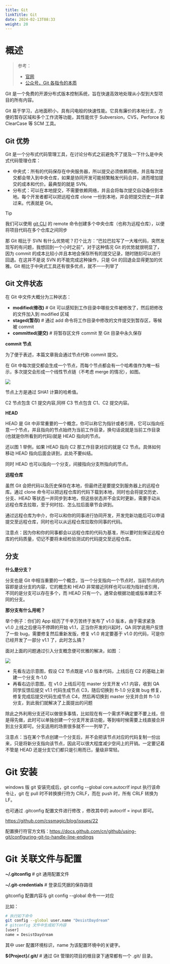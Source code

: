 ```yaml
---
title: Git
linkTitle: Git
date: 2024-02-13T08:33
weight: 20
---
```


# 概述

> 参考：
>
> - [官网](https://git-scm.com/)
> - [公众号，Git 各指令的本质](https://mp.weixin.qq.com/s/YBRdyyxkv3lpNDyqrBiLCA)

Git 是一个免费的开源分布式版本控制系统，旨在快速高效地处理从小型到大型项目的所有内容。

Git 易于学习，占地面积小，具有闪电般的快速性能。它具有廉价的本地分支，方便的暂存区域和多个工作流等功能，其性能优于 Subversion，CVS，Perforce 和 ClearCase 等 SCM 工具。

## Git 优势

Git 是一个分布式代码管理工具，在讨论分布式之前避免不了提及一下什么是中央式代码管理仓库：

- 中央式：所有的代码保存在中央服务器，所以提交必须依赖网络，并且每次提交都会带入到中央仓库，如果是协同开发可能频繁触发代码合并，进而增加提交的成本和代价。最典型的就是 SVN。
- 分布式：可以在本地提交，不需要依赖网络，并且会将每次提交自动备份到本地。每个开发者都可以把远程仓库 clone 一份到本地，并会把提交历史一并拿过来。代表就是 Git。

> [!Tip]
> 我们可以使用 [git CLI](docs/2.编程/Programming%20tools/SCM/Git/git%20CLI.md) 的 remote 命令创建多个中央仓库（也称为远程仓库），以便将项目代码在多个仓库之间同步

那 Git 相比于 SVN 有什么优势呢？打个比方：“巴拉巴拉写了一大堆代码，突然发现写的有问题，我想回到一个小时之前”，对于这种情况 Git 的优势就很明显了，因为 commit 的成本比较小并且本地会保存所有的提交记录，随时随刻可以进行回退。在这并不是说 SVN 的不能完成这种操作，只是 Git 的回退会显得更加的优雅。Git 相比于中央式工具还有很多优点，就不一一列举了

## Git 文件状态

在 Git 中文件大概分为三种状态：

- **modified(修改)** # Git 可以感知到工作目录中哪些文件被修改了，然后把修改的文件加入到 modified 区域
- **staged(暂存)** # 通过 add 命令将工作目录中修改的文件提交到暂存区，等候被 commit
- **committed(提交)** # 将暂存区文件 commit 至 Git 目录中永久保存

**commit 节点**

为了便于表述，本篇文章我会通过节点代称 commit 提交。

在 Git 中每次提交都会生成一个节点，而每个节点都会有一个哈希值作为唯一标示，多次提交会形成一个线性节点链（不考虑 merge 的情况），如图。

![](https://notes-learning.oss-cn-beijing.aliyuncs.com/sq07re/1622380398088-7ac43710-9863-46af-b3f4-6b30c76a3558.webp)

节点上方是通过 SHA1 计算的哈希值。

C2 节点包含 C1 提交内容,同样 C3 节点包含 C1、C2 提交内容。

**HEAD**

HEAD 是 Git 中非常重要的一个概念，你可以称它为指针或者引用，它可以指向任意一个节点，并且指向的节点始终为当前工作目录，换句话说就是当前工作目录(也就是你所看到的代码)就是 HEAD 指向的节点。

还以图 1 举例，如果 HEAD 指向 C2 那工作目录对应的就是 C2 节点。具体如何移动 HEAD 指向后面会讲到，此处不要纠结。

同时 HEAD 也可以指向一个分支，间接指向分支所指向的节点。

**远程仓库**

虽然 Git 会把代码以及历史保存在本地，但最终还是要提交到服务器上的远程仓库。通过 clone 命令可以把远程仓库的代码下载到本地，同时也会将提交历史、分支、HEAD 等状态一并同步到本地，但这些状态并不会实时更新，需要手动从远程仓库去拉取，至于何时拉、怎么拉后面章节会讲到。

通过远程仓库为中介，你可以和你的同事进行协同开发，开发完新功能后可以申请提交至远程仓库，同时也可以从远程仓库拉取你同事的代码。

注意点：因为你和你的同事都会以远程仓库的代码为基准，所以要时刻保证远程仓库的代码质量，切记不要将未经检验测试的代码提交至远程仓库。

## 分支

**什么是分支？**

分支也是 Git 中相当重要的一个概念，当一个分支指向一个节点时，当前节点的内容即是该分支的内容，它的概念和 HEAD 非常接近同样也可以视为指针或引用，不同的是分支可以存在多个，而 HEAD 只有一个。通常会根据功能或版本建立不同的分支。

**那分支有什么用呢？**

举个例子：你们的 App 经历了千辛万苦终于发布了 v1.0 版本，由于需求紧急 v1.0 上线之后便马不停蹄的开始 v1.1，正当你开发的兴起时，QA 同学说用户反馈了一些 bug，需要修复然后重新发版，修复 v1.0 肯定要基于 v1.0 的代码，可是你已经开发了一部分 v1.1 了，此时怎么搞？

面对上面的问题通过引入分支概念便可优雅的解决，如图 ：

![](https://notes-learning.oss-cn-beijing.aliyuncs.com/sq07re/1622380397995-e668f4eb-8196-48d8-827e-38b63bb28ad1.webp)

- 先看左边示意图，假设 C2 节点既是 v1.0 版本代码，上线后在 C2 的基础上新建一个分支 ft-1.0
- 再看右边示意图，在 v1.0 上线后可在 master 分支开发 v1.1 内容，收到 QA 同学反馈后提交 v1.1 代码生成节点 C3，随后切换到 ft-1.0 分支做 bug 修复，修复完成后提交代码生成节点 C4，然后再切换到 master 分支并合并 ft-1.0 分支，到此我们就解决了上面提出的问题

除此之外利用分支还可以做很多事情，比如现在有一个需求不确定要不要上线，但是得先做，此时可以单独创建一个分支开发该功能，等到啥时候需要上线直接合并到主分支即可。分支适用的场景很多就不一一列举了。

注意点：当在某个节点创建一个分支后，并不会把该节点对应的代码复制一份出来，只是将新分支指向该节点，因此可以很大程度减少空间上的开销。一定要记着不管是 HEAD 还是分支它们都只是引用而已，量级非常轻。

# Git 安装

windows 版 git 安装完成后，git config --global core.autocrlf input 执行该命令让，git 在 pull 时不转换换行符为 CRLF，而在 push 时，所有 CRLF 转换为 LF。

也可通过 .gitconfig 配置文件进行修改 ，修改其中的 autocrlf = input 即可。

<https://github.com/cssmagic/blog/issues/22>

配置换行符官方文档：<https://docs.github.com/cn/github/using-git/configuring-git-to-handle-line-endings>

# Git 关联文件与配置

**~/.gitconfig** # git 通用配置文件

**~/.git-credentials** # 登录后凭据的保存路径

gitconfig 配置内容与 git config --global 命令一一对应

比如：

```bash
# 执行如下命令
git config --global user.name "DesistDaydream"
# gitconfig 文件中生成如下内容
[user]
name = DesistDaydream
```

其中 user 配置环境标识，name 为该配置环境中的关键字。

**${Project}/.git/** # 通过 Git 管理的项目的根目录下通常都有一个 .git/ 目录。